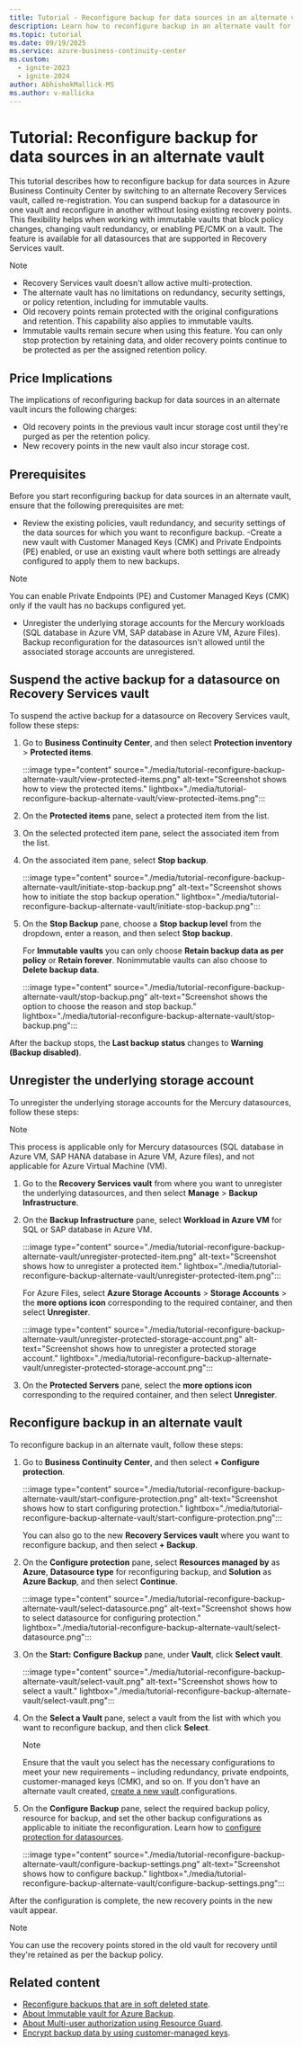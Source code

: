 ```yaml
---
title: Tutorial - Reconfigure backup for data sources in an alternate vault using Azure Business continuity Center
description: Learn how to reconfigure backup in an alternate vault for your datasources - Azure Virtual Machine (VM), Azure Files, SQL databases in Azure VM, SAP HANA database in Azure VM.
ms.topic: tutorial
ms.date: 09/19/2025
ms.service: azure-business-continuity-center
ms.custom:
  - ignite-2023
  - ignite-2024
author: AbhishekMallick-MS
ms.author: v-mallicka
---
```


# Tutorial: Reconfigure backup for data sources in an alternate vault

This tutorial describes how to reconfigure backup for data sources in Azure Business Continuity Center by switching to an alternate Recovery Services vault, called re-registration. You can suspend backup for a datasource in one vault and reconfigure in another without losing existing recovery points. This flexibility helps when working with immutable vaults that block policy changes, changing vault redundancy, or enabling PE/CMK on a vault. The feature is available for all datasources that  are supported in  Recovery Services vault.

> [!NOTE]
> - Recovery Services vault doesn't allow active multi-protection.
> - The alternate vault has no limitations on redundancy, security settings, or policy retention, including for immutable vaults.
> - Old recovery points remain protected with the original configurations and retention. This capability also applies to immutable vaults.
> - Immutable vaults remain secure when using this feature. You can only stop protection by retaining data, and older recovery points continue to be protected as per the assigned retention policy.

## Price Implications

The implications of reconfiguring backup for data sources in an alternate vault incurs the following charges:

- Old recovery points in the previous vault incur storage cost until they're purged as per the retention policy.
- New recovery points in the new vault also incur storage cost.


## Prerequisites

Before you start reconfiguring backup for data sources in an alternate vault, ensure that the following prerequisites are met:

-	Review the existing policies, vault redundancy, and security settings of the data sources for which you want to reconfigure backup.
-Create a new vault with Customer Managed Keys (CMK) and Private Endpoints (PE) enabled, or use an existing vault where both settings are already configured to apply them to new backups.

  >[!Note]
  >You can enable Private Endpoints (PE) and Customer Managed Keys (CMK) only if the vault has no backups configured yet.

- Unregister the underlying storage accounts for the Mercury workloads (SQL database in Azure VM, SAP database in Azure VM, Azure Files). Backup reconfiguration for the datasources isn't allowed until the associated storage accounts are unregistered.

## Suspend the active backup for a datasource on Recovery Services vault

To suspend the active backup for a datasource on Recovery Services vault, follow these steps:

1. Go to **Business Continuity Center**, and then select **Protection inventory** > **Protected items**.

   :::image type="content" source="./media/tutorial-reconfigure-backup-alternate-vault/view-protected-items.png" alt-text="Screenshot shows how to view the protected items." lightbox="./media/tutorial-reconfigure-backup-alternate-vault/view-protected-items.png":::

1.  On the **Protected items** pane, select a protected item from the list.
 
1. On the selected protected item pane, select the associated item from the list.
1. On the associated item pane, select **Stop backup**.
 
   :::image type="content" source="./media/tutorial-reconfigure-backup-alternate-vault/initiate-stop-backup.png" alt-text="Screenshot shows how to initiate the stop backup operation." lightbox="./media/tutorial-reconfigure-backup-alternate-vault/initiate-stop-backup.png":::

1. On the **Stop Backup** pane, choose a **Stop backup level** from the dropdown, enter a reason, and then select **Stop backup**.

   For **Immutable vaults** you can only choose **Retain backup data as per policy** or **Retain forever**. Nonimmutable vaults can also choose to **Delete backup data**. 

   :::image type="content" source="./media/tutorial-reconfigure-backup-alternate-vault/stop-backup.png" alt-text="Screenshot shows the option to choose the reason and stop backup." lightbox="./media/tutorial-reconfigure-backup-alternate-vault/stop-backup.png":::
 
After the backup stops, the **Last backup status** changes to **Warning (Backup disabled)**.

## Unregister the underlying storage account

To unregister the underlying storage accounts for the Mercury datasources, follow these steps:

>[!Note]
> This process is applicable only for Mercury datasources (SQL database in Azure VM, SAP HANA database in Azure VM, Azure files), and not applicable for Azure Virtual Machine (VM).

1. Go to the **Recovery Services vault** from where you want to unregister the underlying datasources, and then select **Manage** > **Backup Infrastructure**.
1. On the **Backup Infrastructure** pane, select **Workload in Azure VM** for SQL or SAP database in Azure VM.

   :::image type="content" source="./media/tutorial-reconfigure-backup-alternate-vault/unregister-protected-item.png" alt-text="Screenshot shows how to unregister a protected item." lightbox="./media/tutorial-reconfigure-backup-alternate-vault/unregister-protected-item.png":::

   For Azure Files, select **Azure Storage Accounts** > **Storage Accounts** > the **more options icon** corresponding to the required container, and then select **Unregister**.

   :::image type="content" source="./media/tutorial-reconfigure-backup-alternate-vault/unregister-protected-storage-account.png" alt-text="Screenshot shows how to unregister a protected storage account." lightbox="./media/tutorial-reconfigure-backup-alternate-vault/unregister-protected-storage-account.png":::

1. On the **Protected Servers** pane, select the **more options icon** corresponding to the required container, and then select **Unregister**.


## Reconfigure backup in an alternate vault

To reconfigure backup in an alternate vault, follow these steps:

1. Go to **Business Continuity Center**, and then select **+ Configure protection**.

   :::image type="content" source="./media/tutorial-reconfigure-backup-alternate-vault/start-configure-protection.png" alt-text="Screenshot shows how to start configuring protection." lightbox="./media/tutorial-reconfigure-backup-alternate-vault/start-configure-protection.png":::

   You can also go to the new **Recovery Services vault** where you want to reconfigure backup, and then select **+ Backup**.

1. On the **Configure protection** pane, select **Resources managed by** as **Azure**, **Datasource type** for reconfiguring backup,  and **Solution** as **Azure Backup**, and then select **Continue**.

   :::image type="content" source="./media/tutorial-reconfigure-backup-alternate-vault/select-datasource.png" alt-text="Screenshot shows how to select datasource for configuring protection." lightbox="./media/tutorial-reconfigure-backup-alternate-vault/select-datasource.png":::

1. On the **Start: Configure Backup** pane, under **Vault**, click **Select vault**.

   :::image type="content" source="./media/tutorial-reconfigure-backup-alternate-vault/select-vault.png" alt-text="Screenshot shows how to select a vault." lightbox="./media/tutorial-reconfigure-backup-alternate-vault/select-vault.png":::

1. On the **Select a Vault** pane, select a vault from the list with which you want to reconfigure backup, and then click **Select**.

   >[!Note]
   >Ensure that the vault you select has the necessary configurations to meet your new requirements – including redundancy, private endpoints, customer-managed keys (CMK), and so on. If you don't have an alternate vault created, [create a new vault](backup-vaults.md).configurations.

1. On the **Configure Backup** pane, select the required backup policy, resource for backup, and set the other backup configurations as applicable to initiate the reconfiguration. Learn how to [configure protection for datasources](tutorial-configure-protection-datasource.md).

   :::image type="content" source="./media/tutorial-reconfigure-backup-alternate-vault/configure-backup-settings.png" alt-text="Screenshot shows how to configure backup." lightbox="./media/tutorial-reconfigure-backup-alternate-vault/configure-backup-settings.png":::

After the configuration is complete, the new recovery points in the new vault appear.

>[!Note]
>You can use the recovery points stored in the old vault for recovery until they're retained as per the backup policy.

## Related content

- [Reconfigure backups that are in soft deleted state](../backup/backup-azure-enhanced-soft-delete-configure-manage.md?tabs=recovery-services-vault#unregister-containers).
- [About Immutable vault for Azure Backup](../backup/backup-azure-immutable-vault-concept.md?tabs=recovery-services-vault).
- [About Multi-user authorization using Resource Guard](../backup/multi-user-authorization-concept.md?tabs=recovery-services-vault).
- [Encrypt backup data by using customer-managed keys](../backup/encryption-at-rest-with-cmk.md?tabs=portal).

